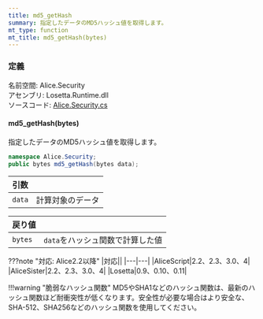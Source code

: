 ```yaml
---
title: md5_getHash
summary: 指定したデータのMD5ハッシュ値を取得します。
mt_type: function
mt_title: md5_getHash(bytes)
---
```


### 定義
名前空間: Alice.Security<br/>
アセンブリ: Losetta.Runtime.dll<br/>
ソースコード: [Alice.Security.cs](https://github.com/WSOFT-Project/Losetta/blob/master/Losetta.Runtime/Alice.Security.cs)

#### md5_getHash(bytes)

指定したデータのMD5ハッシュ値を取得します。

```cs title="AliceScript"
namespace Alice.Security;
public bytes md5_getHash(bytes data);
```

|引数| |
|-|-|
|`data`|計算対象のデータ|

|戻り値| |
|-|-|
|`bytes`|`data`をハッシュ関数で計算した値|

???note "対応: Alice2.2以降"
    |対応||
    |---|---|
    |AliceScript|2.2、2.3、3.0、4|
    |AliceSister|2.2、2.3、3.0、4|
    |Losetta|0.9、0.10、0.11|

!!!warning "脆弱なハッシュ関数"
    MD5やSHA1などのハッシュ関数は、最新のハッシュ関数ほど耐衝突性が低くなります。安全性が必要な場合はより安全な、SHA-512、SHA256などのハッシュ関数を使用してください。